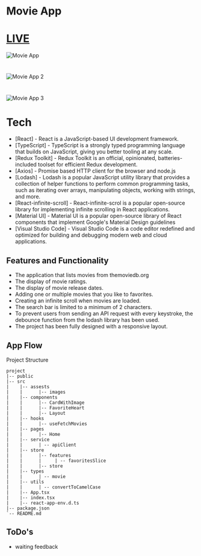 # Movie App
# [LIVE](https://movie-app-nine-ochre.vercel.app/)
![Movie App](https://user-images.githubusercontent.com/95588996/232486148-13146306-1450-4e1d-80d4-e28bccee8c89.png)
#
![Movie App 2](https://user-images.githubusercontent.com/95588996/232485842-7bd90fdd-1675-470f-9fb8-6b9a7de93e28.png)
#
![Movie App 3](https://user-images.githubusercontent.com/95588996/232485913-7fed65ff-2b54-40ae-b6e6-42975773125e.png)

# Tech
- [React] - React is a JavaScript-based UI development framework.
- [TypeScript] - TypeScript is a strongly typed programming language that builds on JavaScript, giving you better tooling at any scale.
- [Redux Toolkit] - Redux Toolkit is an official, opinionated, batteries-included toolset for efficient Redux development.
- [Axios] - Promise based HTTP client for the browser and node.js
- [Lodash] - Lodash is a popular JavaScript utility library that provides a collection of helper functions to perform common programming tasks, such as iterating over arrays, manipulating objects, working with strings, and more.
- [React-infinite-scroll] - React-infinite-scrol is a popular open-source library for implementing infinite scrolling in React applications.
- [Material UI] - Material UI is a popular open-source library of React components that implement Google's Material Design guidelines
- [Visual Studio Code] - Visual Studio Code is a code editor redefined and optimized for building and debugging modern web and cloud applications.

## Features and Functionality

- The application that lists movies from themoviedb.org
- The display of movie ratings.
- The display of movie release dates.
- Adding one or multiple movies that you like to favorites.
- Creating an infinite scroll when movies are loaded.
- The search bar is limited to a minimum of 2 characters.
- To prevent users from sending an API request with every keystroke, the debounce function from the lodash library has been used.
- The project has been fully designed with a responsive layout.


## App Flow

Project Structure
```
project
|-- public
|-- src
|    |-- assests
|    |      |-- images
|    |-- components
|    |      |-- CardWithImage
|    |      |-- FavoriteHeart
|    |      |-- Layout
|    |-- hooks
|    |      |-- useFetchMovies
|    |-- pages
|    |      |-- Home
|    |-- service
|    |      | -- apiClient
|    |-- store
|    |      |-- features
|    |      |     | -- favoritesSlice
|    |      |-- store
|    |-- types
|    |      | -- movie
|    |-- utils
|    |      | -- convertToCamelCase
|    |-- App.tsx
|    |-- index.tsx
|    |-- react-app-env.d.ts
|-- package.json
`-- README.md
```

## ToDo's

- waiting feedback